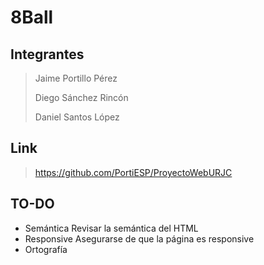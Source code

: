 # 8Ball
## Integrantes
> Jaime Portillo Pérez
> 
> Diego Sánchez Rincón
> 
> Daniel Santos López

## Link 
> https://github.com/PortiESP/ProyectoWebURJC

## TO-DO

- Semántica
  Revisar la semántica del HTML
- Responsive
  Asegurarse de que la página es responsive
- Ortografía
